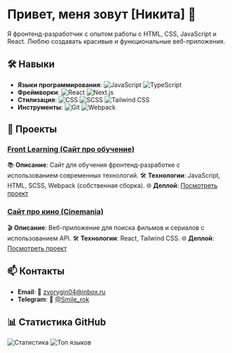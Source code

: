 # Привет, меня зовут [Никита] 👋

Я фронтенд-разработчик с опытом работы с HTML, CSS, JavaScript и React. Люблю создавать красивые и функциональные веб-приложения.

## 🛠️ Навыки
- **Языки программирования**: ![JavaScript](https://img.shields.io/badge/JavaScript-F7DF1E?style=for-the-badge&logo=javascript&logoColor=black) ![TypeScript](https://img.shields.io/badge/TypeScript-3178C6?style=for-the-badge&logo=typescript&logoColor=white)
- **Фреймворки**: ![React](https://img.shields.io/badge/React-61DAFB?style=for-the-badge&logo=react&logoColor=black) ![Next.js](https://img.shields.io/badge/Next.js-000000?style=for-the-badge&logo=next.js&logoColor=white)
- **Стилизация**: ![CSS](https://img.shields.io/badge/CSS-1572B6?style=for-the-badge&logo=css3&logoColor=white) ![SCSS](https://img.shields.io/badge/SCSS-CC6699?style=for-the-badge&logo=sass&logoColor=white) ![Tailwind CSS](https://img.shields.io/badge/Tailwind_CSS-38B2AC?style=for-the-badge&logo=tailwind-css&logoColor=white)
- **Инструменты**: ![Git](https://img.shields.io/badge/Git-F05032?style=for-the-badge&logo=git&logoColor=white) ![Webpack](https://img.shields.io/badge/Webpack-8DD6F9?style=for-the-badge&logo=webpack&logoColor=black)

## 🚀 Проекты

### [Front Learning (Сайт про обучение)](https://github.com/GhostServant/Front_Learning)
📚 **Описание**: Сайт для обучения фронтенд-разработке с использованием современных технологий.
🛠️ **Технологии**: JavaScript, HTML, SCSS, Webpack (собственная сборка).
🌐 **Деплой**: [Посмотреть проект](https://ghostservant.github.io/Front_Learning/)

### [Сайт про кино (Cinemania)](https://github.com/GhostServant/cinemania-frontend)
🎬 **Описание**: Веб-приложение для поиска фильмов и сериалов с использованием API.
🛠️ **Технологии**: React, Tailwind CSS.
🌐 **Деплой**: [Посмотреть проект](https://ghostservant.github.io/cinemania-frontend/)

## 📫 Контакты
- **Email**: 📧 [zvorygin04@inbox.ru](mailto:zvorygin04@inbox.ru)
- **Telegram**: 💬 [@Smile_rok](https://t.me/Smile_rok)

## 📊 Статистика GitHub
![Статистика](https://github-readme-stats.vercel.app/api?username=GhostServant&show_icons=true&theme=dark)
![Топ языков](https://github-readme-stats.vercel.app/api/top-langs/?username=GhostServant&layout=compact&theme=dark)
